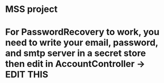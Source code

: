 # MSS project
# For PasswordRecovery to work, you need to write your email, password, and smtp server in a secret store then edit in AccountController -> EDIT THIS
